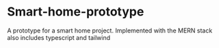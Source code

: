 # Smart-home-prototype
A prototype for a smart home project. Implemented with the MERN stack also includes typescript and tailwind
